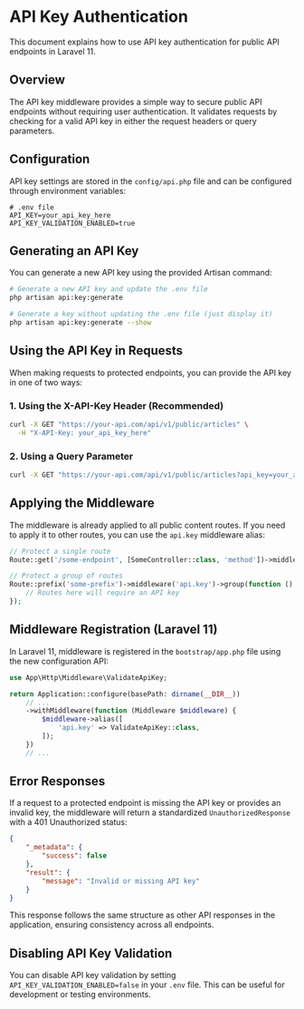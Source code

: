 # API Key Authentication

This document explains how to use API key authentication for public API endpoints in Laravel 11.

## Overview

The API key middleware provides a simple way to secure public API endpoints without requiring user authentication. It validates requests by checking for a valid API key in either the request headers or query parameters.

## Configuration

API key settings are stored in the `config/api.php` file and can be configured through environment variables:

```
# .env file
API_KEY=your_api_key_here
API_KEY_VALIDATION_ENABLED=true
```

## Generating an API Key

You can generate a new API key using the provided Artisan command:

```bash
# Generate a new API key and update the .env file
php artisan api:key:generate

# Generate a key without updating the .env file (just display it)
php artisan api:key:generate --show
```

## Using the API Key in Requests

When making requests to protected endpoints, you can provide the API key in one of two ways:

### 1. Using the X-API-Key Header (Recommended)

```bash
curl -X GET "https://your-api.com/api/v1/public/articles" \
  -H "X-API-Key: your_api_key_here"
```

### 2. Using a Query Parameter

```bash
curl -X GET "https://your-api.com/api/v1/public/articles?api_key=your_api_key_here"
```

## Applying the Middleware

The middleware is already applied to all public content routes. If you need to apply it to other routes, you can use the `api.key` middleware alias:

```php
// Protect a single route
Route::get('/some-endpoint', [SomeController::class, 'method'])->middleware('api.key');

// Protect a group of routes
Route::prefix('some-prefix')->middleware('api.key')->group(function () {
    // Routes here will require an API key
});
```

## Middleware Registration (Laravel 11)

In Laravel 11, middleware is registered in the `bootstrap/app.php` file using the new configuration API:

```php
use App\Http\Middleware\ValidateApiKey;

return Application::configure(basePath: dirname(__DIR__))
    // ...
    ->withMiddleware(function (Middleware $middleware) {
        $middleware->alias([
            'api.key' => ValidateApiKey::class,
        ]);
    })
    // ...
```

## Error Responses

If a request to a protected endpoint is missing the API key or provides an invalid key, the middleware will return a standardized `UnauthorizedResponse` with a 401 Unauthorized status:

```json
{
    "_metadata": {
        "success": false
    },
    "result": {
        "message": "Invalid or missing API key"
    }
}
```

This response follows the same structure as other API responses in the application, ensuring consistency across all endpoints.

## Disabling API Key Validation

You can disable API key validation by setting `API_KEY_VALIDATION_ENABLED=false` in your `.env` file. This can be useful for development or testing environments. 
